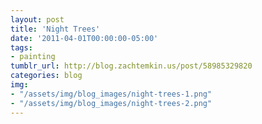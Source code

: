 ```yaml
---
layout: post
title: 'Night Trees'
date: '2011-04-01T00:00:00-05:00'
tags: 
- painting
tumblr_url: http://blog.zachtemkin.us/post/58985329820
categories: blog
img:
- "/assets/img/blog_images/night-trees-1.png" 
- "/assets/img/blog_images/night-trees-2.png" 
---
```

